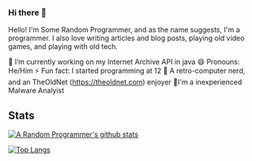 ### Hi there 👋

Hello! I'm Some Random Programmer, and as the name suggests, I'm a programmer. I also love writing articles and blog posts, playing old video games, and playing with old tech.

🔭 I’m currently working on my Internet Archive API in java
😄 Pronouns: He/Him
⚡ Fun fact: I started programming at 12
💾 A retro-computer nerd, and an TheOldNet (https://theoldnet.com) enjoyer
🦠I'm a inexperienced Malware Analyist

 ## Stats 
 [![A Random Programmer's github stats](https://github-readme-stats.vercel.app/api/?username=Some-RandomProgrammer&layout=compact&show_icons=true&title_color=fff&icon_color=fff&text_color=fff&bg_color=151515)](https://github.com/anuraghazra/github-readme-stats)
 
 [![Top Langs](https://github-readme-stats.vercel.app/api/top-langs/?username=Some-RandomProgrammer&layout=compact&count_private=true&show_icons=true&title_color=fff&icon_color=fff&text_color=fff&bg_color=151515)](https://github.com/anuraghazra/github-readme-stats)
